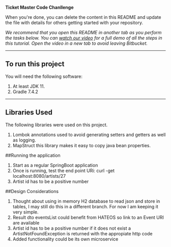 **Ticket Master Code Chanllenge**

When you're done, you can delete the content in this README and update the file with details for others getting started with your repository.

*We recommend that you open this README in another tab as you perform the tasks below. You can [watch our video](https://youtu.be/0ocf7u76WSo) for a full demo of all the steps in this tutorial. Open the video in a new tab to avoid leaving Bitbucket.*

---

## To run this project

You will need the following software:

1. At least JDK 11.
2. Gradle 7.4.2

---

## Libraries Used

The following libraries were used on this project.

1. Lombok annotations used to avoid generating setters and getters as well as logging.
2. MapStruct this library makes it easy to copy java bean properties.

##Running the application

1. Start as a regular SpringBoot application
2. Once is running, test the end point URi: curl -get localhost:8080/artists/27
3. Artist id has to be a positive number

##Design Considerations
1. Thought about using in memory H2 database to read json and store in tables, I may still do this in a different branch. For now I am keeping it very simple.
2. Result dto eventsList could benefit from HATEOS so link to an Event URI are available  
3. Artist id has to be a positive number if it does not exist a ArtistNotFoundException is returned with the appropiate http code
4. Added functionality could be its own microservice
    
